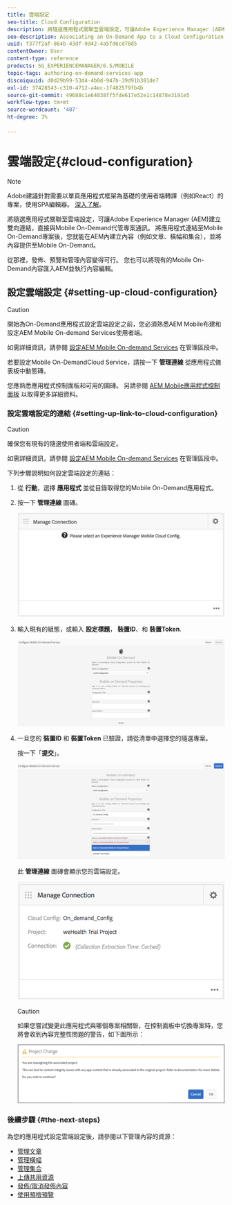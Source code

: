 ```yaml
---
title: 雲端設定
seo-title: Cloud Configuration
description: 將隨選應用程式關聯至雲端設定，可讓Adobe Experience Manager (AEM)建立雙向連結，直接與Mobile On-Demand代管專案通訊。 請依照此頁面瞭解更多資訊。
seo-description: Associating an On-Demand App to a Cloud Configuration allows Adobe Experience Manager (AEM) to communicate directly with a Mobile On-Demand hosted project by establishing a two way link. Follow this page to learn more.
uuid: f377f2af-864b-43df-9d42-4a5fd6cd70d5
contentOwner: User
content-type: reference
products: SG_EXPERIENCEMANAGER/6.5/MOBILE
topic-tags: authoring-on-demand-services-app
discoiquuid: d0d29b99-53d4-4b0d-947b-39d91b381de7
exl-id: 37428543-c310-4712-a4ec-1f482579fb4b
source-git-commit: 49688c1e64038ff5fde617e52e1c14878e3191e5
workflow-type: tm+mt
source-wordcount: '407'
ht-degree: 3%

---
```


# 雲端設定{#cloud-configuration}

>[!NOTE]
>
>Adobe建議針對需要以單頁應用程式框架為基礎的使用者端轉譯（例如React）的專案，使用SPA編輯器。 [深入了解](/help/sites-developing/spa-overview.md)。

將隨選應用程式關聯至雲端設定，可讓Adobe Experience Manager (AEM)建立雙向連結，直接與Mobile On-Demand代管專案通訊。 將應用程式連結至Mobile On-Demand專案後，您就能在AEM內建立內容（例如文章、橫幅和集合），並將內容提供至Mobile On-Demand。

從那裡，發佈、預覽和管理內容變得可行。 您也可以將現有的Mobile On-Demand內容匯入AEM並執行內容編輯。

## 設定雲端設定 {#setting-up-cloud-configuration}

>[!CAUTION]
>
>開始為On-Demand應用程式設定雲端設定之前，您必須熟悉AEM Mobile布建和設定AEM Mobile On-demand Services使用者端。
>
>如需詳細資訊，請參閱 [設定AEM Mobile On-demand Services](/help/mobile/aem-mobile-setup.md) 在管理區段中。

若要設定Mobile On-DemandCloud Service，請按一下 **管理連線** 從應用程式儀表板中動態磚。

您應熟悉應用程式控制面板和可用的圖磚。 另請參閱 [AEM Mobile應用程式控制面板](/help/mobile/mobile-apps-ondemand-application-dashboard.md) 以取得更多詳細資料。

### 設定雲端設定的連結 {#setting-up-link-to-cloud-configuration}

>[!CAUTION]
>
>確保您有現有的隨選使用者端和雲端設定。
>
>如需詳細資訊，請參閱 [設定AEM Mobile On-demand Services](/help/mobile/aem-mobile-setup.md) 在管理區段中。

下列步驟說明如何設定雲端設定的連結：

1. 從 **行動**，選擇 **應用程式** 並從目錄取得您的Mobile On-Demand應用程式。
1. 按一下 **管理連線** 圖磚。

   ![chlimage_1-65](assets/chlimage_1-65.png)

1. 輸入現有的組態，或輸入 **設定標題**， **裝置ID**、和 **裝置Token**.

   ![chlimage_1-66](assets/chlimage_1-66.png)

1. 一旦您的 **裝置ID** 和 **裝置Token** 已驗證，請從清單中選擇您的隨選專案。

   按一下「**提交**」。

   ![chlimage_1-67](assets/chlimage_1-67.png)

   此 **管理連線** 圖磚會顯示您的雲端設定。

   ![chlimage_1-68](assets/chlimage_1-68.png)

   >[!CAUTION]
   >
   >如果您嘗試變更此應用程式與哪個專案相關聯，在控制面板中切換專案時，您將會收到內容完整性問題的警告，如下圖所示：

   ![chlimage_1-69](assets/chlimage_1-69.png)

### 後續步驟 {#the-next-steps}

為您的應用程式設定雲端設定後，請參閱以下管理內容的資源：

* [管理文章](/help/mobile/mobile-on-demand-managing-articles.md)
* [管理橫幅](/help/mobile/mobile-on-demand-managing-banners.md)
* [管理集合](/help/mobile/mobile-on-demand-managing-collections.md)
* [上傳共用資源](/help/mobile/mobile-on-demand-shared-resources.md)
* [發佈/取消發佈內容](/help/mobile/mobile-on-demand-publishing-unpublishing.md)
* [使用預檢預覽](/help/mobile/aem-mobile-manage-ondemand-services.md)
